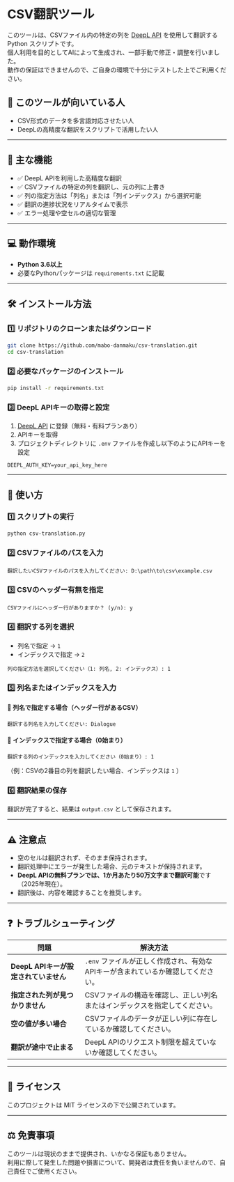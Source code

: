 # CSV翻訳ツール

このツールは、CSVファイル内の特定の列を [DeepL API](https://www.deepl.com/pro-api) を使用して翻訳する Python スクリプトです。  
個人利用を目的としてAIによって生成され、一部手動で修正・調整を行いました。  
動作の保証はできませんので、ご自身の環境で十分にテストした上でご利用ください。

## 📌 このツールが向いている人
- CSV形式のデータを多言語対応させたい人
- DeepLの高精度な翻訳をスクリプトで活用したい人

---

## 🔹 主な機能
- ✅ DeepL APIを利用した高精度な翻訳
- ✅ CSVファイルの特定の列を翻訳し、元の列に上書き
- ✅ 列の指定方法は「列名」または「列インデックス」から選択可能
- ✅ 翻訳の進捗状況をリアルタイムで表示
- ✅ エラー処理や空セルの適切な管理

---

## 💻 動作環境
- **Python 3.6以上**
- 必要なPythonパッケージは `requirements.txt` に記載

---

## 🛠 インストール方法

### 1️⃣ リポジトリのクローンまたはダウンロード
```bash
git clone https://github.com/mabo-danmaku/csv-translation.git
cd csv-translation
```

### 2️⃣ 必要なパッケージのインストール
```bash
pip install -r requirements.txt
```

### 3️⃣ DeepL APIキーの取得と設定
1. [DeepL API](https://www.deepl.com/pro-api) に登録（無料・有料プランあり）
2. APIキーを取得
3. プロジェクトディレクトリに `.env` ファイルを作成し以下のようにAPIキーを設定
```
DEEPL_AUTH_KEY=your_api_key_here
```

---

## 🚀 使い方

### 1️⃣ スクリプトの実行
```bash
python csv-translation.py
```

### 2️⃣ CSVファイルのパスを入力
```
翻訳したいCSVファイルのパスを入力してください: D:\path\to\csv\example.csv
```

### 3️⃣ CSVのヘッダー有無を指定
```
CSVファイルにヘッダー行がありますか？ (y/n): y
```

### 4️⃣ 翻訳する列を選択
- 列名で指定 → `1`
- インデックスで指定 → `2`
```
列の指定方法を選択してください（1: 列名, 2: インデックス）: 1
```

### 5️⃣ 列名またはインデックスを入力

#### 🔹 列名で指定する場合（ヘッダー行があるCSV）
```
翻訳する列名を入力してください: Dialogue
```

#### 🔹 インデックスで指定する場合（0始まり）
```
翻訳する列のインデックスを入力してください（0始まり）: 1
```
（例：CSVの2番目の列を翻訳したい場合、インデックスは `1` ）

### 6️⃣ 翻訳結果の保存
翻訳が完了すると、結果は `output.csv` として保存されます。

---

## ⚠ 注意点
- 空のセルは翻訳されず、そのまま保持されます。
- 翻訳処理中にエラーが発生した場合、元のテキストが保持されます。
- **DeepL APIの無料プランでは、1か月あたり50万文字まで翻訳可能**です（2025年現在）。
- 翻訳後は、内容を確認することを推奨します。

---

## ❓ トラブルシューティング

| 問題 | 解決方法 | 
|------|---------|
| **DeepL APIキーが設定されていません** | `.env` ファイルが正しく作成され、有効なAPIキーが含まれているか確認してください。 |
| **指定された列が見つかりません** | CSVファイルの構造を確認し、正しい列名またはインデックスを指定してください。 |
| **空の値が多い場合** | CSVファイルのデータが正しい列に存在しているか確認してください。 |
| **翻訳が途中で止まる** | DeepL APIのリクエスト制限を超えていないか確認してください。 |

---

## 📜 ライセンス
このプロジェクトは MIT ライセンスの下で公開されています。

---

## ⚖ 免責事項
このツールは現状のままで提供され、いかなる保証もありません。  
利用に際して発生した問題や損害について、開発者は責任を負いませんので、自己責任でご使用ください。

